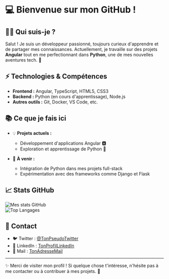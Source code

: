 # 💻 Bienvenue sur mon GitHub !

## 🙋‍♂️ Qui suis-je ?
Salut ! Je suis un développeur passionné, toujours curieux d'apprendre et de partager mes connaissances. Actuellement, je travaille sur des projets **Angular** tout en me perfectionnant dans **Python**, une de mes nouvelles aventures tech. 🚀

## ⚡ Technologies & Compétences
- **Frontend :** Angular, TypeScript, HTML5, CSS3  
- **Backend :** Python (en cours d'apprentissage), Node.js  
- **Autres outils :** Git, Docker, VS Code, etc.  

## 📚 Ce que je fais ici
- 💡 **Projets actuels :**  
  - Développement d'applications Angular 🅰️  
  - Exploration et apprentissage de Python 🐍  

- 🌱 **À venir :**  
  - Intégration de Python dans mes projets full-stack  
  - Expérimentation avec des frameworks comme Django et Flask  

## 📈 Stats GitHub
![Mes stats GitHub](https://github-readme-stats.vercel.app/api?username=Yaishaa&show_icons=true&theme=radical)  
![Top Langages](https://github-readme-stats.vercel.app/api/top-langs/?username=Yaishaa&layout=compact&theme=radical)

## 💬 Contact
- 🐦 Twitter : [@TonPseudoTwitter](https://twitter.com/TonPseudoTwitter)  
- 💼 LinkedIn : [TonProfilLinkedIn](https://linkedin.com/in/TonProfilLinkedIn)  
- 📧 Mail : [TonAdresseMail](mailto:traoreaissata423@gmail.com)

---

✨ Merci de visiter mon profil ! Si quelque chose t'intéresse, n'hésite pas à me contacter ou à contribuer à mes projets. 🚀
